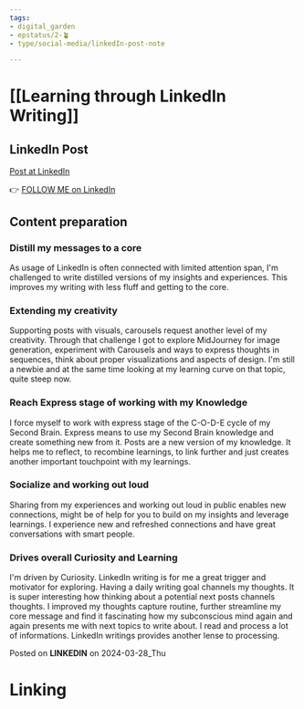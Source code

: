 ```yaml
---
tags: 
- digital_garden
- epstatus/2-🪴
- type/social-media/linkedIn-post-note

---
```

# [[Learning through LinkedIn Writing]]
## LinkedIn Post
[Post at LinkedIn]()
  

👉 [FOLLOW ME on LinkedIn](https://www.linkedin.com/comm/mynetwork/discovery-see-all?usecase=PEOPLE_FOLLOWS&followMember=sebastiankamilli)

## Content preparation

### Distill my messages to a core
As usage of LinkedIn is often connected with limited attention span, I'm challenged to write distilled versions of my insights and experiences. This improves my writing with less fluff and getting to the core. 

### Extending my creativity 
Supporting posts with visuals, carousels request another level of my creativity. Through that challenge I got to explore MidJourney for image generation, experiment with Carousels and ways to express thoughts in sequences, think about proper visualizations and aspects of design. I'm still a newbie and at the same time looking at my learning curve on that topic, quite steep now.

### Reach Express stage of working with my Knowledge
I force myself to work with express stage of the C-O-D-E cycle of my Second Brain. Express means to use my Second Brain knowledge and create something new from it. Posts are a new version of my knowledge. It helps me to reflect, to recombine learnings, to link further and just creates another important touchpoint with my learnings. 

### Socialize and working out loud
Sharing from my experiences and working out loud in public enables new connections, might be of help for you to build on my insights and leverage learnings. I experience new and refreshed connections and have great conversations with smart people. 

### Drives overall Curiosity and Learning
I'm driven by Curiosity. LinkedIn writing is for me a great trigger and motivator for exploring. Having a daily writing goal channels my thoughts. It is super interesting how thinking about a potential next posts channels thoughts. I improved my thoughts capture routine, further streamline my core message and find it fascinating how my subconscious mind again and again presents me with next topics to write about. I read and process a lot of informations. LinkedIn writings provides another lense to processing. 

Posted on **LINKEDIN** on 2024-03-28_Thu
# Linking